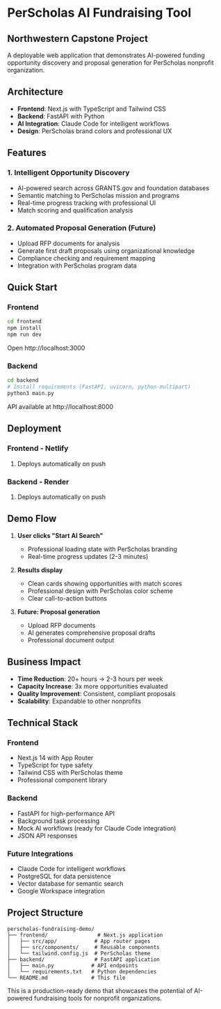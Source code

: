 # PerScholas AI Fundraising Tool

## Northwestern Capstone Project

A deployable web application that demonstrates AI-powered funding opportunity discovery and proposal generation for PerScholas nonprofit organization.

## Architecture

- **Frontend**: Next.js with TypeScript and Tailwind CSS
- **Backend**: FastAPI with Python
- **AI Integration**: Claude Code for intelligent workflows
- **Design**: PerScholas brand colors and professional UX

## Features

### 1. Intelligent Opportunity Discovery
- AI-powered search across GRANTS.gov and foundation databases
- Semantic matching to PerScholas mission and programs
- Real-time progress tracking with professional UI
- Match scoring and qualification analysis

### 2. Automated Proposal Generation (Future)
- Upload RFP documents for analysis
- Generate first draft proposals using organizational knowledge
- Compliance checking and requirement mapping
- Integration with PerScholas program data

## Quick Start

### Frontend
```bash
cd frontend
npm install
npm run dev
```
Open http://localhost:3000

### Backend
```bash
cd backend
# Install requirements (FastAPI, uvicorn, python-multipart)
python3 main.py
```
API available at http://localhost:8000

## Deployment

### Frontend - Netlify

1. Deploys automatically on push


### Backend - Render
1. Deploys automatically on push 

## Demo Flow

1. **User clicks "Start AI Search"**
   - Professional loading state with PerScholas branding
   - Real-time progress updates (2-3 minutes)

2. **Results display**
   - Clean cards showing opportunities with match scores
   - Professional design with PerScholas color scheme
   - Clear call-to-action buttons

3. **Future: Proposal generation**
   - Upload RFP documents
   - AI generates comprehensive proposal drafts
   - Professional document output

## Business Impact

- **Time Reduction**: 20+ hours → 2-3 hours per week
- **Capacity Increase**: 3x more opportunities evaluated
- **Quality Improvement**: Consistent, compliant proposals
- **Scalability**: Expandable to other nonprofits

## Technical Stack

### Frontend
- Next.js 14 with App Router
- TypeScript for type safety
- Tailwind CSS with PerScholas theme
- Professional component library

### Backend
- FastAPI for high-performance API
- Background task processing
- Mock AI workflows (ready for Claude Code integration)
- JSON API responses

### Future Integrations
- Claude Code for intelligent workflows
- PostgreSQL for data persistence
- Vector database for semantic search
- Google Workspace integration

## Project Structure

```
perscholas-fundraising-demo/
├── frontend/                # Next.js application
│   ├── src/app/            # App router pages
│   ├── src/components/     # Reusable components
│   └── tailwind.config.js  # PerScholas theme
├── backend/                # FastAPI application
│   ├── main.py            # API endpoints
│   └── requirements.txt   # Python dependencies
└── README.md              # This file
```

This is a production-ready demo that showcases the potential of AI-powered fundraising tools for nonprofit organizations.
